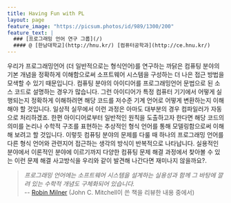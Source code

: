 ```yaml
---
title: Having Fun with PL
layout: page
feature_image: "https://picsum.photos/id/989/1300/200"
feature_text: |
  ### [프로그래밍 언어 연구 그룹](/)
  #### @ [한남대학교](http://hnu.kr/) [컴퓨터공학과](http://ce.hnu.kr/)
---
```


우리가 프로그래밍언어 (더 일반적으로는 형식언어)를 연구하는 까닭은 컴퓨팅 분야의 기본 개념을 정확하게 이해함으로써
소프트웨어 시스템을 구성하는 더 나은 접근 방법을 모색할 수 있기 때문입니다.
컴퓨팅 분야의 아이디어를 프로그래밍언어 문법으로 된 소스 코드로 설명하는 경우가 많습니다.
그런 아이디어가 특정 컴퓨터 기기에서 어떻게 실행되는지 정확하게 이해하려면 해당 코드를
저수준 기계 언어로 어떻게 변환하는지 이해해야 할 것입니다. 일상적 실무에서 이런 과정은
아마도 대부분의 경우 컴파일러가 자동으로 처리하겠죠. 한편 아이디어로부터 일반적인 원칙을
도출하고자 한다면 해당 코드의 의미를 논리나 수학적 구조를 표현하는 추상적인 형식 언어를 통해
모델링함으로써 이해해 보려고 할 것입니다. 이렇듯 컴퓨팅 분야의 문제를 다룰 때
하나의 프로그래밍 언어를 다른 형식 언어와 관련지어 접근하는 생각의 방식이 반복적으로 나타납니다.
실용적인 분야에서 이론적인 분야에 이르기까지 다양한 컴퓨팅 문제 해결 과정에서 찾아볼
수 있는 이런 문제 해결 사고방식을 우리와 같이 발견해 나간다면 재미나지 않을까요?.
 
> *프로그래밍 언어에는 소프트웨어 시스템을 설계하는 실용성과 함께 그 바탕에 깔려 있는 수학적 개념도 구체화되어 있습니다.*
> <br> -- [Robin Milner](https://en.wikipedia.org/wiki/Robin_Milner) (John C. Mitchell이 쓴 책을 리뷰한 내용 중에서)
